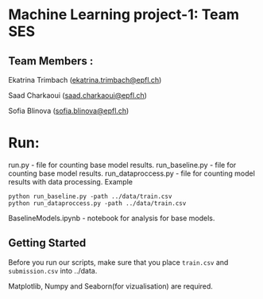 # Machine Learning project-1: Team SES
## Team Members :
Ekatrina Trimbach (ekatrina.trimbach@epfl.ch)

Saad Charkaoui (saad.charkaoui@epfl.ch)

Sofia Blinova (sofia.blinova@epfl.ch)

# Run:

run.py  - file for counting base model results.
run_baseline.py - file for counting base model results.
run_dataproccess.py - file for counting model results with data processing.
Example
```
python run_baseline.py -path ../data/train.csv
python run_dataproccess.py -path ../data/train.csv
```
BaselineModels.ipynb - notebook for analysis for base models.


## Getting Started
Before you run our scripts, make sure that you place ```train.csv``` and ```submission.csv``` into ../data. 

Matplotlib, Numpy and Seaborn(for vizualisation) are required.


